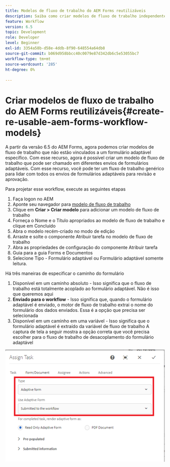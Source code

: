 ```yaml
---
title: Modelos de fluxo de trabalho do AEM Forms reutilizáveis
description: Saiba como criar modelos de fluxo de trabalho independentes do Adaptive Forms.
feature: Workflow
version: 6.5
topic: Development
role: Developer
level: Beginner
exl-id: 3354a58b-d58e-4ddb-8f90-648554a64db8
source-git-commit: b069d958bbcc40c0079e87d342db6c5e53055bc7
workflow-type: tm+mt
source-wordcount: '285'
ht-degree: 0%

---
```


# Criar modelos de fluxo de trabalho do AEM Forms reutilizáveis{#create-re-usable-aem-forms-workflow-models}

A partir da versão 6.5 do AEM Forms, agora podemos criar modelos de fluxo de trabalho que não estão vinculados a um formulário adaptável específico. Com esse recurso, agora é possível criar um modelo de fluxo de trabalho que pode ser chamado em diferentes envios de formulários adaptáveis. Com esse recurso, você pode ter um fluxo de trabalho genérico para lidar com todos os envios de formulários adaptáveis para revisão e aprovação.

Para projetar esse workflow, execute as seguintes etapas

1. Faça logon no AEM
1. Aponte seu navegador para [modelo de fluxo de trabalho](http://localhost:4502/libs/cq/workflow/admin/console/content/models.html)
1. Clique em __Criar > Criar modelo__ para adicionar um modelo de fluxo de trabalho
1. Forneça o Nome e o Título apropriados ao modelo de fluxo de trabalho e clique em Concluído
1. Abra o modelo recém-criado no modo de edição
1. Arraste e solte o componente Atribuir tarefa no modelo de fluxo de trabalho
1. Abra as propriedades de configuração do componente Atribuir tarefa
1. Guia para a guia Forms e Documentos
1. Selecione Tipo - Formulário adaptável ou Formulário adaptável somente leitura.

Há três maneiras de especificar o caminho do formulário

1. Disponível em um caminho absoluto - Isso significa que o fluxo de trabalho está totalmente acoplado ao formulário adaptável. Não é isso que queremos aqui
1. **Enviado para o workflow** - Isso significa que, quando o formulário adaptável é enviado, o motor de fluxo de trabalho extrai o nome do formulário dos dados enviados. Essa é a opção que precisa ser selecionada
1. Disponível em um caminho em uma variável - Isso significa que o formulário adaptável é extraído da variável de fluxo de trabalho A captura de tela a seguir mostra a opção correta que você precisa escolher para o fluxo de trabalho de desacoplamento do formulário adaptável

![Modelos de fluxo de trabalho do AEM Forms reutilizáveis](assets/workflomodel.PNG)
